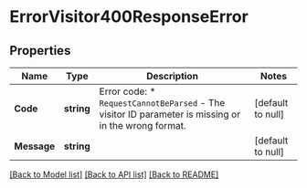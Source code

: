 # ErrorVisitor400ResponseError

## Properties
Name | Type | Description | Notes
------------ | ------------- | ------------- | -------------
**Code** | **string** | Error code: * `RequestCannotBeParsed` - The visitor ID parameter is missing or in the wrong format.  | [default to null]
**Message** | **string** |  | [default to null]

[[Back to Model list]](../README.md#documentation-for-models) [[Back to API list]](../README.md#documentation-for-api-endpoints) [[Back to README]](../README.md)

